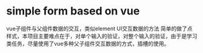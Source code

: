 # simple form based on vue
vue子组件与父组件数据的交互，类似element UI交互数据的方法
简单的做了点样式，本项目主要难点在于，对单个输入的验证，对整个输入的验证，由于是学习类任务，尽量使用了vue多种父子组件交互数据的方式，插槽的使用。

